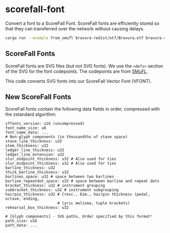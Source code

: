 # scorefall-font
Convert a font to a ScoreFall Font.  ScoreFall fonts are efficiently stored so
that they can transferred over the network without causing delays.

```bash
cargo run --example from_smufl bravura-redist/otf/Bravura.otf bravura-redist/bravura_metadata.json
```

## ScoreFall Fonts
ScoreFall fonts are SVG files (but not SVG fonts).  We use the `<defs>` section of the SVG for the font codepoints.  The codepoints are from [SMuFL](https://github.com/w3c/smufl).

This code converts SVG fonts into our ScoreFall Vector Font (VFONT).

## New ScoreFall Fonts
ScoreFall fonts contain the following data fields in order, compressed with
the zstandard algorithm:

```
sffonts_version: u16 (uncompressed)
font_name_size: u8
font_name_data: ...
# Non-glyph components (in thousandths of stave space)
stave_line_thickness: u32
stem_thickness: u32
ledger_line_thickness: u32
ledger_line_extension: u32
slur_endpoint_thickness: u32 # Also used for ties
slur_midpoint_thickness: u32 # Also used for ties
barline_thickness: u32
thick_barline_thickness: u32
barlines_space: u32 # space between two barlines
barline_repeatdot_space: u32 # space between barline and repeat dots
bracket_thickness: u32 # instrument grouping
subbracket_thickness: u32 # instrument subgrouping
hairpin_thickness: u32 # Cresc., Dim., hairpin thickness (pedal, octave, ending,
                       # lyric melisma, tuple brackets)
rehearsal_box_thickness: u32

# [Glyph components] - SVG paths, Order specified by this format¹
path_size: u16
path_data: ...
```
